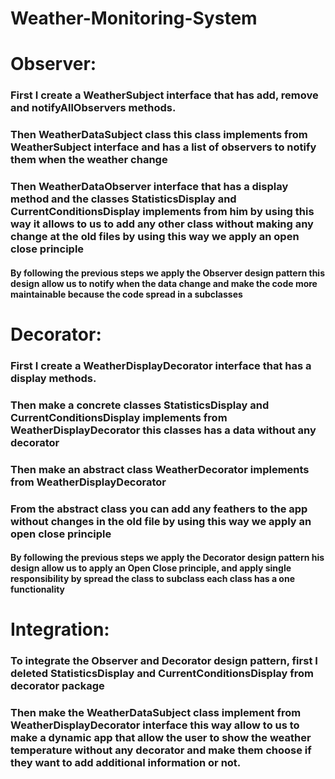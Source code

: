 # Weather-Monitoring-System

# Observer:
### First I create a WeatherSubject interface that has add, remove and notifyAllObservers methods.
### Then WeatherDataSubject class this class implements from WeatherSubject interface and has a list of observers to notify them when the weather change
### Then WeatherDataObserver interface that has a display method and the classes StatisticsDisplay and CurrentConditionsDisplay implements from him by using this way it allows to us to add any other class without making any change at the old files by using this way we apply an open close principle

#### By following the previous steps we apply the Observer design pattern this design allow us to notify when the data change and make the code more maintainable because the code spread in a subclasses   


# Decorator:
### First I create a WeatherDisplayDecorator interface that has a display methods.
### Then make a concrete classes StatisticsDisplay and CurrentConditionsDisplay implements from WeatherDisplayDecorator this classes has a data without any decorator
### Then make an abstract class WeatherDecorator implements from WeatherDisplayDecorator 
### From the abstract class you can add any feathers to the app without changes in the old file by using this way we apply an open close principle

#### By following the previous steps we apply the Decorator design pattern his design allow us to apply an Open Close principle, and apply single responsibility by spread the class to subclass each class has a one functionality  

# Integration:
### To integrate the Observer and Decorator design pattern, first I deleted StatisticsDisplay and CurrentConditionsDisplay from decorator package
### Then make the WeatherDataSubject class implement from WeatherDisplayDecorator interface this way allow to us to make a dynamic app that allow the user to show the weather temperature without any decorator and make them choose if they want to add additional information or not.


